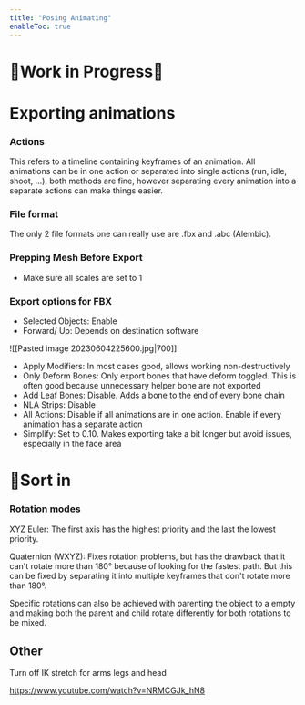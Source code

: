 ```yaml
---
title: "Posing Animating"
enableToc: true
---
```


# 🚧Work in Progress🚧

# Exporting animations
### Actions
This refers to a timeline containing keyframes of an animation. All animations can be in one action or separated into single actions (run, idle, shoot, ...), both methods are fine, however separating every animation into a separate actions can make things easier.

### File format
The only 2 file formats one can really use are .fbx and .abc (Alembic). 

### Prepping Mesh Before Export
- Make sure all scales are set to 1

### Export options for FBX
- Selected Objects: Enable
- Forward/ Up: Depends on destination software

![[Pasted image 20230604225600.jpg|700]]

- Apply Modifiers: In most cases good, allows working non-destructively
- Only Deform Bones: Only export bones that have deform toggled. This is often good because unnecessary helper bone are not exported
- Add Leaf Bones: Disable. Adds a bone to the end of every bone chain
- NLA Strips: Disable
- All Actions: Disable if all animations are in one action. Enable if every animation has a separate action
- Simplify: Set to 0.10. Makes exporting take a bit longer but avoid issues, especially in the face area

# 🚧Sort in

### Rotation modes
XYZ Euler: The first axis has the highest priority and the last the lowest priority.

Quaternion (WXYZ): Fixes rotation problems, but has the drawback that it can't rotate more than 180° because of looking for the fastest path. But this can be fixed by separating it into multiple keyframes that don't rotate more than 180°.


Specific rotations can also be achieved with parenting the object to a empty and making both the parent and child rotate differently for both rotations to be mixed.


## Other

Turn off IK stretch for arms legs and head


https://www.youtube.com/watch?v=NRMCGJk_hN8
